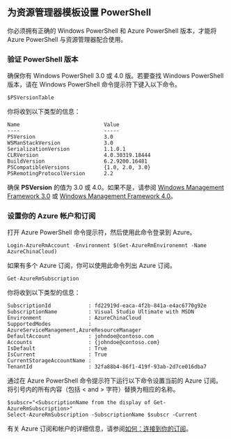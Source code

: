 ## 为资源管理器模板设置 PowerShell

你必须拥有正确的 Windows PowerShell 和 Azure PowerShell 版本，才能将 Azure PowerShell 与资源管理器配合使用。

### 验证 PowerShell 版本

确保你有 Windows PowerShell 3.0 或 4.0 版。若要查找 Windows PowerShell 版本，请在 Windows PowerShell 命令提示符下键入以下命令。

    $PSVersionTable

你将收到以下类型的信息：

    Name                           Value
    ----                           -----
    PSVersion                      3.0
    WSManStackVersion              3.0
    SerializationVersion           1.1.0.1
    CLRVersion                     4.0.30319.18444
    BuildVersion                   6.2.9200.16481
    PSCompatibleVersions           {1.0, 2.0, 3.0}
    PSRemotingProtocolVersion      2.2

确保 **PSVersion** 的值为 3.0 或 4.0。如果不是，请参阅 [Windows Management Framework 3.0](http://www.microsoft.com/download/details.aspx?id=34595) 或 [Windows Management Framework 4.0](http://www.microsoft.com/download/details.aspx?id=40855)。

### 设置你的 Azure 帐户和订阅

打开 Azure PowerShell 命令提示符，然后使用此命令登录到 Azure。

    Login-AzureRmAccount -Environment $(Get-AzureRmEnvironemnt -Name AzureChinaCloud)

如果有多个 Azure 订阅，你可以使用此命令列出 Azure 订阅。

    Get-AzureRmSubscription

你将收到以下类型的信息：

    SubscriptionId            : fd22919d-eaca-4f2b-841a-e4ac6770g92e
    SubscriptionName          : Visual Studio Ultimate with MSDN
    Environment               : AzureChinaCloud
    SupportedModes            : AzureServiceManagement,AzureResourceManager
    DefaultAccount            : johndoe@contoso.com
    Accounts                  : {johndoe@contoso.com}
    IsDefault                 : True
    IsCurrent                 : True
    CurrentStorageAccountName :
    TenantId                  : 32fa88b4-86f1-419f-93ab-2d7ce016dba7

通过在 Azure PowerShell 命令提示符下运行以下命令设置当前的 Azure 订阅。将引号内的所有内容（包括 < and > 字符）替换为相应的名称。

    $subscr="<SubscriptionName from the display of Get-AzureRmSubscription>"
    Select-AzureRmSubscription -SubscriptionName $subscr -Current

有关 Azure 订阅和帐户的详细信息，请参阅[如何：连接到你的订阅](../articles/powershell-install-configure.md#Connect)。

<!---HONumber=Mooncake_1207_2015-->